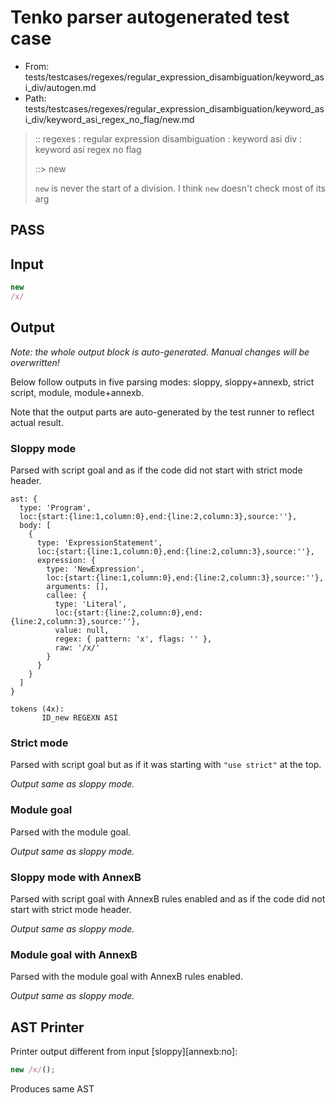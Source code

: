 # Tenko parser autogenerated test case

- From: tests/testcases/regexes/regular_expression_disambiguation/keyword_asi_div/autogen.md
- Path: tests/testcases/regexes/regular_expression_disambiguation/keyword_asi_div/keyword_asi_regex_no_flag/new.md

> :: regexes : regular expression disambiguation : keyword asi div : keyword asi regex no flag
>
> ::> new
>
> `new` is never the start of a division. I think `new` doesn't check most of its arg

## PASS

## Input

`````js
new
/x/
`````

## Output

_Note: the whole output block is auto-generated. Manual changes will be overwritten!_

Below follow outputs in five parsing modes: sloppy, sloppy+annexb, strict script, module, module+annexb.

Note that the output parts are auto-generated by the test runner to reflect actual result.

### Sloppy mode

Parsed with script goal and as if the code did not start with strict mode header.

`````
ast: {
  type: 'Program',
  loc:{start:{line:1,column:0},end:{line:2,column:3},source:''},
  body: [
    {
      type: 'ExpressionStatement',
      loc:{start:{line:1,column:0},end:{line:2,column:3},source:''},
      expression: {
        type: 'NewExpression',
        loc:{start:{line:1,column:0},end:{line:2,column:3},source:''},
        arguments: [],
        callee: {
          type: 'Literal',
          loc:{start:{line:2,column:0},end:{line:2,column:3},source:''},
          value: null,
          regex: { pattern: 'x', flags: '' },
          raw: '/x/'
        }
      }
    }
  ]
}

tokens (4x):
       ID_new REGEXN ASI
`````

### Strict mode

Parsed with script goal but as if it was starting with `"use strict"` at the top.

_Output same as sloppy mode._

### Module goal

Parsed with the module goal.

_Output same as sloppy mode._

### Sloppy mode with AnnexB

Parsed with script goal with AnnexB rules enabled and as if the code did not start with strict mode header.

_Output same as sloppy mode._

### Module goal with AnnexB

Parsed with the module goal with AnnexB rules enabled.

_Output same as sloppy mode._

## AST Printer

Printer output different from input [sloppy][annexb:no]:

````js
new /x/();
````

Produces same AST
